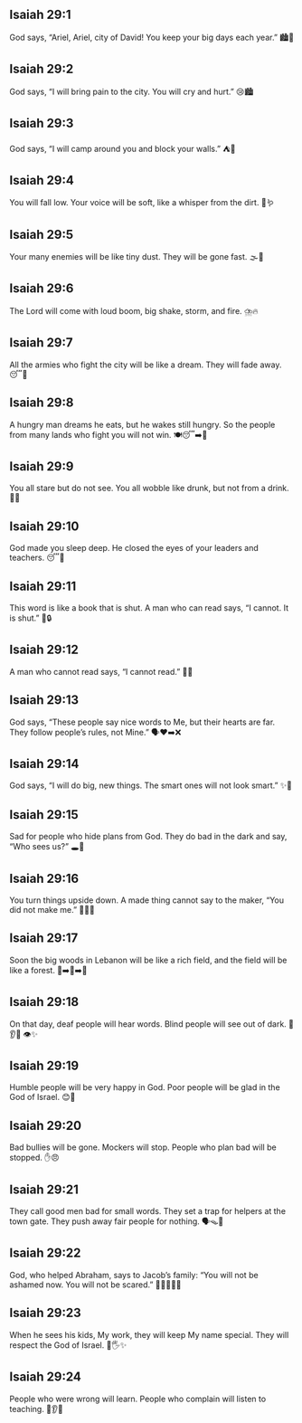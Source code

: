 ## Isaiah 29:1
God says, “Ariel, Ariel, city of David! You keep your big days each year.” 🏙️📅
## Isaiah 29:2
God says, “I will bring pain to the city. You will cry and hurt.” 😢🏙️
## Isaiah 29:3
God says, “I will camp around you and block your walls.” ⛺🧱
## Isaiah 29:4
You will fall low. Your voice will be soft, like a whisper from the dirt. 🤫🪱
## Isaiah 29:5
Your many enemies will be like tiny dust. They will be gone fast. 🌫️💨
## Isaiah 29:6
The Lord will come with loud boom, big shake, storm, and fire. ⛈️🔥
## Isaiah 29:7
All the armies who fight the city will be like a dream. They will fade away. 😴🌟
## Isaiah 29:8
A hungry man dreams he eats, but he wakes still hungry. So the people from many lands who fight you will not win. 🍽️😴➡️🌅
## Isaiah 29:9
You all stare but do not see. You all wobble like drunk, but not from a drink. 😵‍💫
## Isaiah 29:10
God made you sleep deep. He closed the eyes of your leaders and teachers. 😴🙈
## Isaiah 29:11
This word is like a book that is shut. A man who can read says, “I cannot. It is shut.” 📕🔒
## Isaiah 29:12
A man who cannot read says, “I cannot read.” 📘❌
## Isaiah 29:13
God says, “These people say nice words to Me, but their hearts are far. They follow people’s rules, not Mine.” 🗣️❤️➡️❌
## Isaiah 29:14
God says, “I will do big, new things. The smart ones will not look smart.” ✨🤯
## Isaiah 29:15
Sad for people who hide plans from God. They do bad in the dark and say, “Who sees us?” 🕳️🤫
## Isaiah 29:16
You turn things upside down. A made thing cannot say to the maker, “You did not make me.” 🔄🧱👷
## Isaiah 29:17
Soon the big woods in Lebanon will be like a rich field, and the field will be like a forest. 🌲➡️🌾➡️🌳
## Isaiah 29:18
On that day, deaf people will hear words. Blind people will see out of dark. 🙉👂📝 👁️✨
## Isaiah 29:19
Humble people will be very happy in God. Poor people will be glad in the God of Israel. 😊🙏
## Isaiah 29:20
Bad bullies will be gone. Mockers will stop. People who plan bad will be stopped. ✋😠
## Isaiah 29:21
They call good men bad for small words. They set a trap for helpers at the town gate. They push away fair people for nothing. 🗣️🪤🚪
## Isaiah 29:22
God, who helped Abraham, says to Jacob’s family: “You will not be ashamed now. You will not be scared.” 🫶👨‍👩‍👧‍👦
## Isaiah 29:23
When he sees his kids, My work, they will keep My name special. They will respect the God of Israel. 👶🖐️✨
## Isaiah 29:24
People who were wrong will learn. People who complain will listen to teaching. 🧠👂📖
